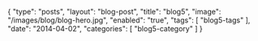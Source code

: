 {
	"type": "posts",
	"layout": "blog-post",
	"title": "blog5",
	"image": "/images/blog/blog-hero.jpg",
	"enabled": "true",
	"tags": [
		"blog5-tags"
	],
	"date": "2014-04-02",
	"categories": [
		"blog5-category"
	]
}